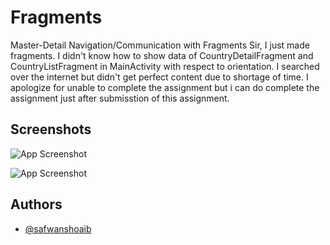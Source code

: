 # Fragments
 Master-Detail Navigation/Communication with Fragments
 Sir, I just made fragments. I didn't know how to show data of CountryDetailFragment and CountryListFragment in MainActivity with respect to orientation. I searched over the internet but didn't get perfect content due to shortage of time. I apologize for unable to complete the assignment but i can do complete the assignment just after submisstion of this assignment.

## Screenshots

![App Screenshot](https://github.com/safwanshoaib/Native-Android-Fragments/blob/main/app/src/WhatsApp%20Image%202024-07-20%20at%2011.53.58%20PM.jpeg)

![App Screenshot](https://github.com/safwanshoaib/Native-Android-Fragments/blob/main/app/src/WhatsApp%20Image%202024-07-20%20at%2011.53.58%20PM%20(1).jpeg)


## Authors

- [@safwanshoaib](https://github.com/safwanshoaib)
